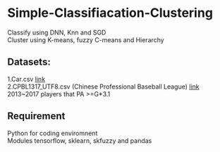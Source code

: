 # Simple-Classifiacation-Clustering
Classify using DNN, Knn and SGD <br>
Cluster using K-means, fuzzy C-means and Hierarchy<br>

## Datasets:
1.Car.csv [link](https://archive.ics.uci.edu/ml/datasets/Car+Evaluation)<br>
2.CPBL1317_UTF8.csv (Chinese Professional Baseball League) [link](https://cpbl-plus.appspot.com/batting)<br>
2013~2017 players that PA >=G*3.1
## Requirement
Python for coding enviromnent<br>
Modules tensorflow, sklearn, skfuzzy and pandas
